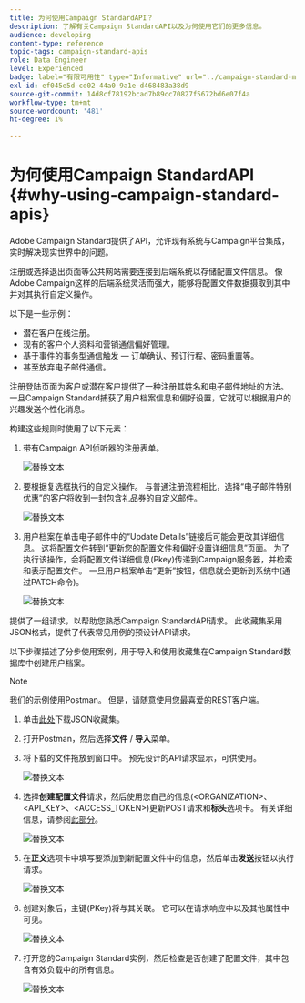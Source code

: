 ```yaml
---
title: 为何使用Campaign StandardAPI？
description: 了解有关Campaign StandardAPI以及为何使用它们的更多信息。
audience: developing
content-type: reference
topic-tags: campaign-standard-apis
role: Data Engineer
level: Experienced
badge: label="有限可用性" type="Informative" url="../campaign-standard-migration-home.md" tooltip="仅限于Campaign Standard已迁移的用户"
exl-id: ef045e5d-cd02-44a0-9a1e-d468483a38d9
source-git-commit: 14d8cf78192bcad7b89cc70827f5672bd6e07f4a
workflow-type: tm+mt
source-wordcount: '481'
ht-degree: 1%

---
```


# 为何使用Campaign StandardAPI {#why-using-campaign-standard-apis}

Adobe Campaign Standard提供了API，允许现有系统与Campaign平台集成，实时解决现实世界中的问题。

注册或选择退出页面等公共网站需要连接到后端系统以存储配置文件信息。 像Adobe Campaign这样的后端系统灵活而强大，能够将配置文件数据摄取到其中并对其执行自定义操作。

以下是一些示例：

* 潜在客户在线注册。
* 现有的客户个人资料和营销通信偏好管理。
* 基于事件的事务型通信触发 — 订单确认、预订行程、密码重置等。
* 甚至放弃电子邮件通信。

注册登陆页面为客户或潜在客户提供了一种注册其姓名和电子邮件地址的方法。 一旦Campaign Standard捕获了用户档案信息和偏好设置，它就可以根据用户的兴趣发送个性化消息。

构建这些规则时使用了以下元素：

1. 带有Campaign API侦听器的注册表单。

   ![替换文本](assets/apis_uc1.png)

1. 要根据复选框执行的自定义操作。 与普通注册流程相比，选择“电子邮件特别优惠”的客户将收到一封包含礼品券的自定义邮件。

   ![替换文本](assets/apis_uc2.png)

1. 用户档案在单击电子邮件中的“Update Details”链接后可能会更改其详细信息。 这将配置文件转到“更新您的配置文件和偏好设置详细信息”页面。 为了执行该操作，会将配置文件详细信息(Pkey)传递到Campaign服务器，并检索和表示配置文件。 一旦用户档案单击“更新”按钮，信息就会更新到系统中(通过PATCH命令)。

   ![替换文本](assets/apis_uc3.png)

提供了一组请求，以帮助您熟悉Campaign StandardAPI请求。 此收藏集采用JSON格式，提供了代表常见用例的预设计API请求。

以下步骤描述了分步使用案例，用于导入和使用收藏集在Campaign Standard数据库中创建用户档案。

>[!NOTE]
>
>我们的示例使用Postman。 但是，请随意使用您最喜爱的REST客户端。

1. 单击[此处](https://helpx.adobe.com/content/dam/help/en/campaign/kb/working-with-acs-api/_jcr_content/main-pars/download_section/download-1/KB_postman_collection.json.zip)下载JSON收藏集。

1. 打开Postman，然后选择&#x200B;**文件** / **导入**&#x200B;菜单。

1. 将下载的文件拖放到窗口中。 预先设计的API请求显示，可供使用。

   ![替换文本](assets/postman_collection.png)

1. 选择&#x200B;**创建配置文件**&#x200B;请求，然后使用您自己的信息(&lt;ORGANIZATION>、&lt;API_KEY>、&lt;ACCESS_TOKEN>)更新POST请求和&#x200B;**标头**&#x200B;选项卡。 有关详细信息，请参阅[此部分](setting-up-api-access.md)。

   ![替换文本](assets/postman_uc1.png)

1. 在&#x200B;**正文**&#x200B;选项卡中填写要添加到新配置文件中的信息，然后单击&#x200B;**发送**&#x200B;按钮以执行请求。

   ![替换文本](assets/postman_uc2.png)

1. 创建对象后，主键(PKey)将与其关联。 它可以在请求响应中以及其他属性中可见。

   ![替换文本](assets/postman_uc3.png)

1. 打开您的Campaign Standard实例，然后检查是否创建了配置文件，其中包含有效负载中的所有信息。

   ![替换文本](assets/postman_uc4.png)
